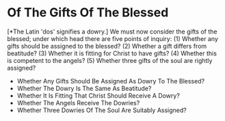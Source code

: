 # Of The Gifts Of The Blessed

[*The Latin 'dos' signifies a   dowry.]  We must now consider the gifts of the blessed; under which head there are five points of inquiry:
(1) Whether any gifts should be assigned to the blessed?
(2) Whether a gift differs from beatitude?
(3) Whether it is fitting for Christ to have gifts?
(4) Whether this is competent to the angels?
(5) Whether three gifts of the soul are rightly assigned?

* Whether Any Gifts Should Be Assigned As Dowry To The Blessed?
* Whether The Dowry Is The Same As Beatitude?
* Whether It Is Fitting That Christ Should Receive A Dowry?
* Whether The Angels Receive The Dowries?
* Whether Three Dowries Of The Soul Are Suitably Assigned?